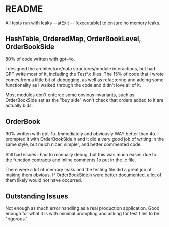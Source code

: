# README

All tests run with leaks --atExit -- [executable] to ensure no memory leaks.

## HashTable, OrderedMap, OrderBookLevel, OrderBookSide

80% of code written with gpt-4o.

I designed the architecture/data structures/module interactions, but had GPT write most of it, including the Test*.c files. The 15% of code that I wrote comes from a little bit of debugging, as well as refactoring and adding some functionality as I walked through the code and didn't love all of it.

Most modules don't enforce some obvious invariants, such as: OrderBookSide set as the "buy side" won't check that orders added to it are actually bids.

## OrderBook

90% written with gpt-1o. Immediately and obviously WAY better than 4o. I prompted it with OrderBookSide.h and it did a very good job of writing in the same style, but much nicer, simpler, and better commented code.

Still had issues I had to manually debug, but this was much easier due to the function contracts and inline comments 1o put in the .c file. 

There were a lot of memory leaks and the testing file did a great job of making them obvious. If OrderBookSide.h were better documented, a lot of them likely would not have occurred.

## Outstanding Issues

Not enough as much error handling as a real production application. Good enough for what it is with minimal prompting and asking for test files to be "rigorous."